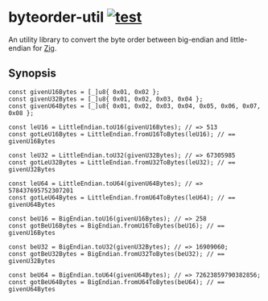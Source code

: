 # byteorder-util [![test](https://github.com/moznion/byteorder-util-zig/actions/workflows/test.yaml/badge.svg)](https://github.com/moznion/byteorder-util-zig/actions/workflows/test.yaml)

An utility library to convert the byte order between big-endian and little-endian for [Zig](https://ziglang.org/).

## Synopsis

```zig
const givenU16Bytes = [_]u8{ 0x01, 0x02 };
const givenU32Bytes = [_]u8{ 0x01, 0x02, 0x03, 0x04 };
const givenU64Bytes = [_]u8{ 0x01, 0x02, 0x03, 0x04, 0x05, 0x06, 0x07, 0x08 };

const leU16 = LittleEndian.toU16(givenU16Bytes); // => 513
const gotLeU16Bytes = LittleEndian.fromU16ToBytes(leU16); // == givenU16Bytes

const leU32 = LittleEndian.toU32(givenU32Bytes); // => 67305985
const gotLeU32Bytes = LittleEndian.fromU32ToBytes(leU32); // == givenU32Bytes

const leU64 = LittleEndian.toU64(givenU64Bytes); // => 578437695752307201
const gotLeU64Bytes = LittleEndian.fromU64ToBytes(leU64); // == givenU64Bytes

const beU16 = BigEndian.toU16(givenU16Bytes); // => 258
const gotBeU16Bytes = BigEndian.fromU16ToBytes(beU16); // == givenU16Bytes

const beU32 = BigEndian.toU32(givenU32Bytes); // => 16909060;
const gotBeU32Bytes = BigEndian.fromU32ToBytes(beU32); // == givenU32Bytes

const beU64 = BigEndian.toU64(givenU64Bytes); // => 72623859790382856;
const gotBeU64Bytes = BigEndian.fromU64ToBytes(beU64); // == givenU64Bytes
```

